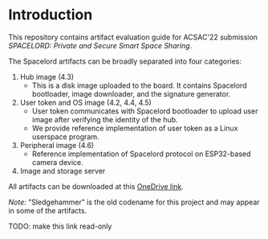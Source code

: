 # Introduction

This repository contains artifact evaluation guide for
ACSAC'22 submission
*SPACELORD: Private and Secure Smart Space Sharing*.

The Spacelord artifacts can be broadly separated into four categories:

1. Hub image (4.3)
    * This is a disk image uploaded to the board.
      It contains Spacelord bootloader, image downloader,
      and the signature generator.
2. User token and OS image (4.2, 4.4, 4.5)
    * User token communicates with Spacelord bootloader to upload user image
      after verifying the identity of the hub.
    * We provide reference implementation of user token as a Linux userspace program.
3. Peripheral image (4.6)
    * Reference implementation of Spacelord protocol on ESP32-based camera device.
4. Image and storage server

All artifacts can be downloaded at this [OneDrive link](https://1drv.ms/u/s!Apa8Zxdex5yci51ALONC_FURN_GnNw?e=No9NnK).

*Note:* "Sledgehammer" is the old codename for this project and may appear in some of the artifacts.

TODO: make this link read-only
